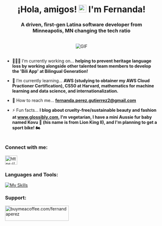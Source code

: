 <h1 align="center">¡Hola, amigos! <img src="https://raw.githubusercontent.com/Tarikul-Islam-Anik/Animated-Fluent-Emojis/master/Emojis/Hand%20gestures/Waving%20Hand%20Medium-Light%20Skin%20Tone.png" alt="Waving Hand Medium-Light Skin Tone" width="25" height="25" /> I'm Fernanda!</h1>
<h3 align="center">A driven, first-gen Latina software developer from Minneapolis, MN changing the tech ratio</h3><br>

<div align="center">
  <img src="https://media0.giphy.com/media/v1.Y2lkPTc5MGI3NjExcXFib3Njc2c1NWNyMnZ2NjhkdjdyaDhsanIxMjF0c3Flb3R2a3U2cyZlcD12MV9pbnRlcm5hbF9naWZfYnlfaWQmY3Q9Zw/xUCzisVC4gtXUVYeop/giphy.gif" alt="GIF">
</div><br>

- 👩🏻‍💻 I’m currently working on... **helping to prevent heritage language loss by working alongside other talented team members to develop the 'Bili App' at Bilingual Generation!**

- 🌱 I’m currently learning... **AWS (studying to obtainer my AWS Cloud Practioner Certification), CS50 at Harvard, mathematics for machine learning and data science, and internationalization.**

- 📧 How to reach me... **fernanda.perez.gutierrez2@gmail.com**

- ⚡ Fun facts... **I blog about cruelty-free/sustainable beauty and fashion at www.glossibly.com, I'm vegetarian, I have a mini Aussie fur baby named Kovu 🐶 (his name is from Lion King II), and I'm planning to get a sport bike! 🏍**<br><br/>

<h3 align="left">Connect with me:</h3>
<p align="left">
<a href="https://linkedin.com/in/https://www.linkedin.com/in/fernanda-perez-gutierrez/" target="blank"><img align="center" src="https://raw.githubusercontent.com/rahuldkjain/github-profile-readme-generator/master/src/images/icons/Social/linked-in-alt.svg" alt="https://www.linkedin.com/in/fernanda-perez-gutierrez/" height="30" width="40" /></a>
</p>

<h3 align="left">Languages and Tools:</h3>
<p align="left"> <a href="https://aws.amazon.com" target="_blank" rel="noreferrer"> 
  
[![My Skills](https://skillicons.dev/icons?i=aws,anaconda,babel,bash,bootstrap,c,css,cypress,discord,figma,firebase,flask,git,github,gmail,html,jest,jquery,js,linux,mongodb,nodejs,notion,npm,php,postgres,py,react,sass,selenium,ts,ubuntu,vercel,vite,vitest,vscode,webpack,wordpress,yarn)](https://skillicons.dev)
  
</a> </p>
<h3 align="left">Support:</h3>
<p><a href="https://www.buymeacoffee.com/buymeacoffee.com/fernandaperez"> <img align="left" src="https://cdn.buymeacoffee.com/buttons/v2/default-yellow.png" height="50" width="210" alt="buymeacoffee.com/fernandaperez" /></a></p><br><br>

